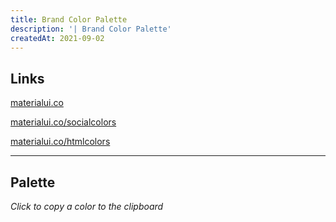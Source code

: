 ```yaml
---
title: Brand Color Palette
description: '| Brand Color Palette'
createdAt: 2021-09-02
---
```


## Links
[materialui.co](https://materialui.co/)

[materialui.co/socialcolors](https://materialui.co/socialcolors)

[materialui.co/htmlcolors](https://materialui.co/htmlcolors)

----


## Palette
*Click to copy a color to the clipboard*

<color-palette></color-palette>
